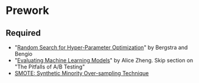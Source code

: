Prework
======

Required
------

- "[Random Search for Hyper-Parameter Optimization](https://www.jmlr.org/papers/volume13/bergstra12a/bergstra12a.pdf)" by Bergstra and Bengio
- "[Evaluating Machine Learning Models](https://learning.oreilly.com/library/view/evaluating-machine-learning/9781492048756/)" by Alice Zheng. Skip section on "The Pitfalls of A/B Testing"
- [SMOTE: Synthetic Minority Over-sampling Technique](https://jair.org/index.php/jair/article/view/10302/24590)